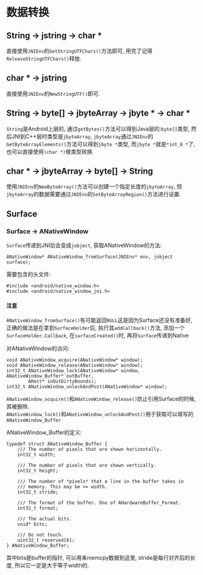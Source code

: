 # 数据转换

## String -> jstring -> char *
直接使用`JNIEnv`的`GetStringUTFChars()`方法即可, 用完了记得`ReleaseStringUTFChars()`释放.

## char * -> jstring 
直接使用`JNIEnv`的`NewStringUTF()`即可.

## String -> byte[] -> jbyteArray -> jbyte * -> char *
`String`是Android上层的, 通过`getBytes()`方法可以得到Java层的:`byte[]`类型, 然后JNI到C++层时类型是`jbyteArray`, `jbyteArray`通过`JNIEnv`的`GetByteArrayElements()`方法可以得到`jbyte *`类型, 而`jbyte *`就是`*int_8 *`了, 也可以直接使用`(char *)`做类型转换.

## char * -> jbyteArray -> byte[] -> String
使用`JNIEnv`的`NewByteArray()`方法可以创建一个指定长度的`jbyteArray`, 但`jbyteArray`的数据需要通过`JNIEnv`的`SetByteArrayRegion()`方法进行设置.


## Surface
### Surface -> ANativeWindow
`Surface`传递到JNI后会变成`jobject`, 获取ANativeWindow的方法:
```
ANativeWindow* ANativeWindow_fromSurface(JNIEnv* env, jobject surface);
```
需要包含的头文件:
```
#include <android/native_window.h>
#include <android/native_window_jni.h>
```

#### 注意
`ANativeWindow_fromSurface()`有可能返回`NULL`这是因为Surface还没有准备好, 正确的做法是在拿到`SurfaceHolder`后, 执行其`addCallback()`方法, 添加一个`SurfaceHolder.Callback`, 在`surfaceCreated()`时, 再将`Surface`传递到Native

对ANativeWindow的访问:
```
void ANativeWindow_acquire(ANativeWindow* window);
void ANativeWindow_release(ANativeWindow* window);
int32_t ANativeWindow_lock(ANativeWindow* window, ANativeWindow_Buffer* outBuffer,
        ARect* inOutDirtyBounds);
int32_t ANativeWindow_unlockAndPost(ANativeWindow* window);
```
`ANativeWindow_acquire()`和`ANativeWindow_release()`防止引用Surface的时候, 其被删除.  
`ANativeWindow_lock()`和`ANativeWindow_unlockAndPost()`用于获取可以填写的`ANativeWindow_Buffer`

ANativeWindow_Buffer的定义:
```
typedef struct ANativeWindow_Buffer {
    /// The number of pixels that are shown horizontally.
    int32_t width;

    /// The number of pixels that are shown vertically.
    int32_t height;

    /// The number of *pixels* that a line in the buffer takes in
    /// memory. This may be >= width.
    int32_t stride;

    /// The format of the buffer. One of AHardwareBuffer_Format.
    int32_t format;

    /// The actual bits.
    void* bits;

    /// Do not touch.
    uint32_t reserved[6];
} ANativeWindow_Buffer;
```
其中bits是buffer的指针, 可以用来memcpy数据到这里, stride是每行对齐后的长度, 所以它一定是大于等于width的.